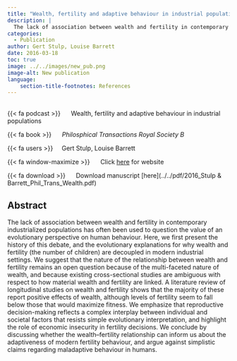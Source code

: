 ```yaml
---
title: "Wealth, fertility and adaptive behaviour in industrial populations"
description: |
  The lack of association between wealth and fertility in contemporary industrialized populations has often been used to question the value of an evolutionary perspective on human behaviour. Here, we first present the history of this debate, and the evolutionary explanations for why wealth and fertility (the number of children) are decoupled in modern industrial settings. We suggest that the nature of the relationship between wealth and fertility remains an open question because of the multi-faceted nature of wealth, and because existing cross-sectional studies are ambiguous with respect to how material wealth and fertility are linked. A literature review of longitudinal studies on wealth and fertility shows that the majority of these report positive effects of wealth, although levels of fertility seem to fall below those that would maximize fitness. We emphasize that reproductive decision-making reflects a complex interplay between individual and societal factors that resists simple evolutionary interpretation, and highlight the role of economic insecurity in fertility decisions. We conclude by discussing whether the wealth–fertility relationship can inform us about the adaptiveness of modern fertility behaviour, and argue against simplistic claims regarding maladaptive behaviour in humans. 
categories:
  - Publication
author: Gert Stulp, Louise Barrett
date: 2016-03-18
toc: true
image: ../../images/new_pub.png
image-alt: New publication
language: 
    section-title-footnotes: References
---
```



<br>
{{< fa podcast >}} &nbsp;&nbsp;&nbsp;&nbsp; Wealth, fertility and adaptive behaviour in industrial populations

{{< fa book >}} &nbsp;&nbsp;&nbsp;&nbsp; *Philosphical Transactions Royal Society B*

{{< fa users >}} &nbsp;&nbsp;&nbsp; Gert Stulp, Louise Barrett

{{< fa window-maximize >}} &nbsp;&nbsp;&nbsp;&nbsp; Click [here](http://rstb.royalsocietypublishing.org/content/371/1692/20150153) for website

{{< fa download >}} &nbsp;&nbsp;&nbsp;&nbsp; Download manuscript [here](../../pdf/2016_Stulp & Barrett_Phil_Trans_Wealth.pdf)

## Abstract

The lack of association between wealth and fertility in contemporary industrialized populations has often been used to question the value of an evolutionary perspective on human behaviour. Here, we first present the history of this debate, and the evolutionary explanations for why wealth and fertility (the number of children) are decoupled in modern industrial settings. We suggest that the nature of the relationship between wealth and fertility remains an open question because of the multi-faceted nature of wealth, and because existing cross-sectional studies are ambiguous with respect to how material wealth and fertility are linked. A literature review of longitudinal studies on wealth and fertility shows that the majority of these report positive effects of wealth, although levels of fertility seem to fall below those that would maximize fitness. We emphasize that reproductive decision-making reflects a complex interplay between individual and societal factors that resists simple evolutionary interpretation, and highlight the role of economic insecurity in fertility decisions. We conclude by discussing whether the wealth–fertility relationship can inform us about the adaptiveness of modern fertility behaviour, and argue against simplistic claims regarding maladaptive behaviour in humans.
